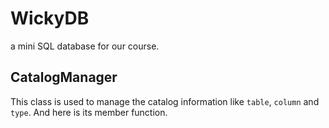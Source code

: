 # WickyDB #
a mini SQL database for our course.
## CatalogManager ##
This class is used to manage the catalog information like `table`, `column` and `type`. And here is its member function.